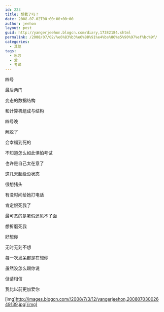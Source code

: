 ```yaml
---
id: 223
title: 想我了吗？
date: 2008-07-02T08:00:00+00:00
author: jeehon
layout: post
guid: http://yangerjeehon.blogcn.com/diary,17382184.shtml
permalink: /2008/07/02/%e6%83%b3%e6%88%91%e4%ba%86%e5%90%97%ef%bc%9f/
categories:
  - 其他
tags:
  - 思念
  - 爱
  - 考试
---
```

四号
  
最后两门
  
变态的数据结构
  
和计算机组成与结构
  
四号晚
  
解脱了
  
会幸福到死的
  
不知道怎么如此惧怕考试
  
也许是自己太在意了
  
这几天超级没状态
  
很想猪头
  
有没时间给她打电话
  
肯定恨死我了
  
最可恶的是暑假还见不了面
  
想折磨死我
  
好想你
  
无时无刻不想
  
每一次发呆都是在想你
  
虽然没怎么跟你说
  
但请相信
  
我比以前更加爱你
  
[img]http://images.blogcn.com//2008/7/3/12/yangerjeehon,20080703002649139.jpg[/img]